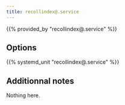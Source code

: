 ```yaml
---
title: recollindex@.service
---
```


{{% provided_by "recollindex@.service" %}}

## Options

{{% systemd_unit "recollindex@.service" %}}

## Additionnal notes

Nothing here.